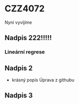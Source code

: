 # CZZ4072

Nyní vyvíjíme
## Nadpis 222!!!!!   

### Lineární regrese

## Nadpis 2

- krásný popis Úprava z githubu

## Nadpis 3
